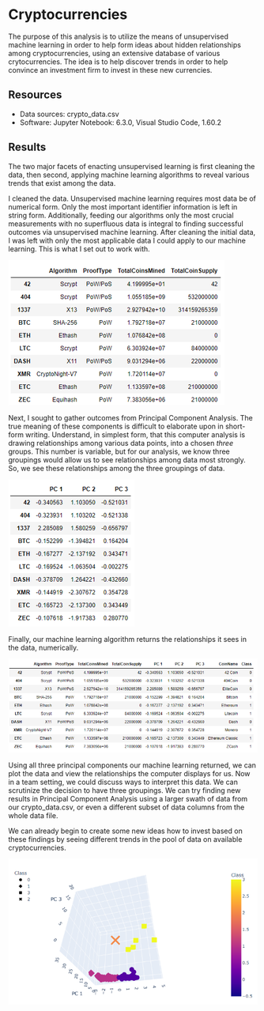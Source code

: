 # Cryptocurrencies

The purpose of this analysis is to utilize the means of unsupervised machine learning in order to help form ideas about hidden relationships among cryptocurrencies, using an extensive database of various crytocurrencies. The idea is to help discover trends in order to help convince an investment firm to invest in these new currencies.

## Resources
- Data sources: crypto_data.csv
- Software: Jupyter Notebook: 6.3.0, Visual Studio Code, 1.60.2

## Results
The two major facets of enacting unsupervised learning is first cleaning the data, then second, applying machine learning algorithms to reveal various trends that exist among the data.

I cleaned the data. Unsupervised machine learning requires most data be of numerical form. Only the most important identifier information is left in string form. Additionally, feeding our algorithms only the most crucial measurements with no superfluous data is integral to finding successful outcomes via unsupervised machine learning. After cleaning the initial data, I was left with only the most applicable data I could apply to our machine learning. This is what I set out to work with.

![Cryptocurrenies Data Cleaned](Resources/crypto_data_cleaned.png)

Next, I sought to gather outcomes from Principal Component Analysis. The true meaning of these components is difficult to elaborate upon in short-form writing. Understand, in simplest form, that this computer analysis is drawing relationships among various data points, into a chosen *three* groups. This number is variable, but for our analysis, we know three groupings would allow us to see relationships among data most strongly. So, we see these relationships among the three groupings of data.

![Principal Component Analysis](Resources/pca_analysis.png)

Finally, our machine learning algorithm returns the relationships it sees in the data, numerically.

![Clustered DataFrame](Resources/clustered_dataframe.png)

Using all three principal components our machine learning returned, we can plot the data and view the relationships the computer displays for us. Now in a team setting, we could discuss ways to interpret this data. We can scrutinize the decision to have three groupings. We can try finding new results in Principal Component Analysis using a larger swath of data from our crypto_data.csv, or even a different subset of data columns from the whole data file. 

We can already begin to create some new ideas how to invest based on these findings by seeing different trends in the pool of data on available cryptocurrencies.

![Clustered DataFrame](Resources/visualizing_clustered.png)
